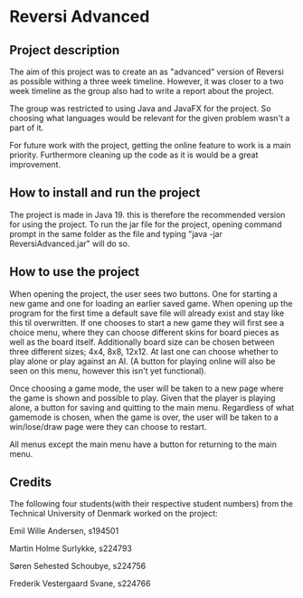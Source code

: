 # Reversi Advanced
## Project description

The aim of this project was to create an as "advanced" version of Reversi as possible withing a three week timeline. However, it was closer to a two week timeline as the group also had to write a report about the project.

The group was restricted to using Java and JavaFX for the project. So choosing what languages would be relevant for the given problem wasn't a part of it.

For future work with the project, getting the online feature to work is a main priority. Furthermore cleaning up the code as it is would be a great improvement.

## How to install and run the project
The project is made in Java 19. this is therefore the recommended version for using the project.
To run the jar file for the project, opening command prompt in the same folder as the file and typing "java -jar ReversiAdvanced.jar" will do so.

## How to use the project
When opening the project, the user sees two buttons. One for starting a new game and one for loading an earlier saved game. When opening up the program for the first time a default save file will already exist and stay like this til overwritten.
If one chooses to start a new game they will first see a choice menu, where they can choose different skins for board pieces as well as the board itself.
Additionally board size can be chosen between three different sizes; 4x4, 8x8, 12x12. At last one can choose whether to play alone or play against an AI. (A button for playing online will also be seen on this menu, however this isn't yet functional).

Once choosing a game mode, the user will be taken to a new page where the game is shown and possible to play. Given that the player is playing alone, a button for saving and quitting to the main menu. Regardless of what gamemode is chosen, when the game is over, the user will be taken to a win/lose/draw page were they can choose to restart.

All menus except the main menu have a button for returning to the main menu.

## Credits
The following four students(with their respective student numbers) from the Technical University of Denmark worked on the project:

Emil Wille Andersen, s194501

Martin Holme Surlykke, s224793

Søren Sehested Schoubye, s224756

Frederik Vestergaard Svane, s224766



